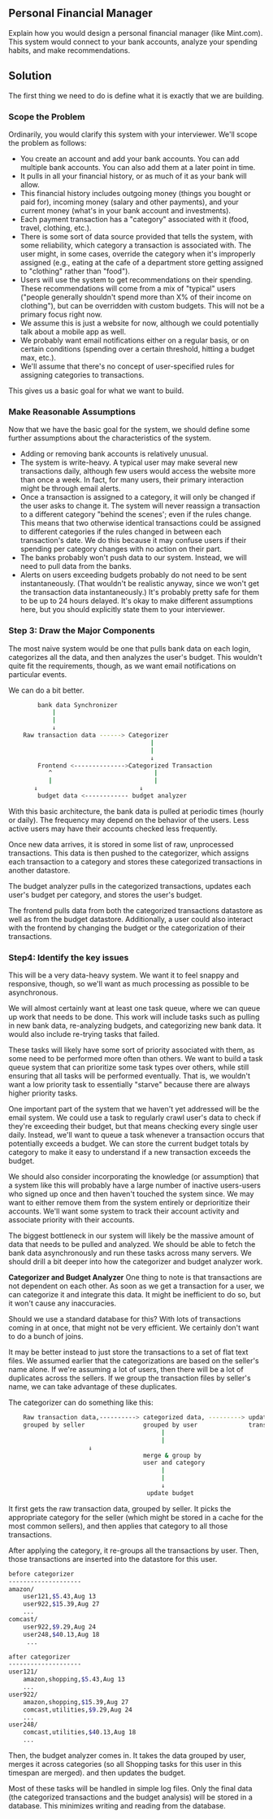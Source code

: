 ## Personal Financial Manager
Explain how you would design a personal financial manager (like Mint.com). This system
would connect to your bank accounts, analyze your spending habits, and make recommendations.

## Solution
The first thing we need to do is define what it is exactly that we are building.

### Scope the Problem
Ordinarily, you would clarify this system with your interviewer. We'll scope the problem as follows:

- You create an account and add your bank accounts. You can add multiple bank accounts. You can also
add them at a later point in time.
- It pulls in all your financial history, or as much of it as your bank will allow.
- This financial history includes outgoing money (things you bought or paid for), incoming money (salary
  and other payments), and your current money (what's in your bank account and investments).
- Each payment transaction has a "category" associated with it (food, travel, clothing, etc.).
- There is some sort of data source provided that tells the system, with some reliability, which category a
  transaction is associated with. The user might, in some cases, override the category when it's improperly
  assigned (e.g., eating at the cafe of a department store getting assigned to "clothing" rather than "food").
- Users will use the system to get recommendations on their spending. These recommendations will
  come from a mix of "typical" users ("people generally shouldn't spend more than X% of their income
  on clothing"), but can be overridden with custom budgets. This will not be a primary focus right now.
- We assume this is just a website for now, although we could potentially talk about a mobile app as well.
- We probably want email notifications either on a regular basis, or on certain conditions (spending over
  a certain threshold, hitting a budget max, etc.).
- We'll assume that there's no concept of user-specified rules for assigning categories to transactions.

This gives us a basic goal for what we want to build.

### Make Reasonable Assumptions
Now that we have the basic goal for the system, we should define some further assumptions about the
characteristics of the system.
- Adding or removing bank accounts is relatively unusual.
- The system is write-heavy. A typical user may make several new transactions daily, although few users
  would access the website more than once a week. In fact, for many users, their primary interaction might
  be through email alerts.
- Once a transaction is assigned to a category, it will only be changed if the user asks to change it. The
  system will never reassign a transaction to a different category "behind the scenes'; even if the rules
  change. This means that two otherwise identical transactions could be assigned to different categories
  if the rules changed in between each transaction's date. We do this because it may confuse users if their
  spending per category changes with no action on their part.
- The banks probably won't push data to our system. Instead, we will need to pull data from the banks.
- Alerts on users exceeding budgets probably do not need to be sent instantaneously. (That wouldn't be
  realistic anyway, since we won't get the transaction data instantaneously.) It's probably pretty safe for
  them to be up to 24 hours delayed.
It's okay to make different assumptions here, but you should explicitly state them to your interviewer.

### Step 3: Draw the Major Components
The most naive system would be one that pulls bank data on each login, categorizes all the data, and then
analyzes the user's budget. This wouldn't quite fit the requirements, though, as we want email notifications
on particular events.

We can do a bit better.
```bash
        bank data Synchronizer
	        |
	        |
	        ↓
	Raw transaction data ------> Categorizer
                                       |
                                       |
                                       ↓
        Frontend <-------------->Categorized Transaction
           ^                            |
           |                            |
	   ↓                            ↓
        budget data <------------ budget analyzer

```
With this basic architecture, the bank data is pulled at periodic times (hourly or daily). The frequency may
depend on the behavior of the users. Less active users may have their accounts checked less frequently.

Once new data arrives, it is stored in some list of raw, unprocessed transactions. This data is then pushed to
the categorizer, which assigns each transaction to a category and stores these categorized transactions in
another datastore.

The budget analyzer pulls in the categorized transactions, updates each user's budget per category, and
stores the user's budget.

The frontend pulls data from both the categorized transactions datastore as well as from the budget datastore.
Additionally, a user could also interact with the frontend by changing the budget or the categorization
of their transactions.

### Step4: Identify the key issues
This will be a very data-heavy system. We want it to feel snappy and responsive, though, so we'll want as
much processing as possible to be asynchronous.

We will almost certainly want at least one task queue, where we can queue up work that needs to be done.
This work will include tasks such as pulling in new bank data, re-analyzing budgets, and categorizing new
bank data. It would also include re-trying tasks that failed.

These tasks will likely have some sort of priority associated with them, as some need to be performed more
often than others. We want to build a task queue system that can prioritize some task types over others,
while still ensuring that all tasks will be performed eventually. That is, we wouldn't want a low priority task
to essentially "starve" because there are always higher priority tasks.

One important part of the system that we haven't yet addressed will be the email system. We could use a
task to regularly crawl user's data to check if they're exceeding their budget, but that means checking every
single user daily. Instead, we'll want to queue a task whenever a transaction occurs that potentially exceeds
a budget. We can store the current budget totals by category to make it easy to understand if a new transaction
exceeds the budget.

We should also consider incorporating the knowledge (or assumption) that a system like this will probably
have a large number of inactive users-users who signed up once and then haven't touched the system
since. We may want to either remove them from the system entirely or deprioritize their accounts. We'll
want some system to track their account activity and associate priority with their accounts.

The biggest bottleneck in our system will likely be the massive amount of data that needs to be pulled
and analyzed. We should be able to fetch the bank data asynchronously and run these tasks across many
servers. We should drill a bit deeper into how the categorizer and budget analyzer work.

**Categorizer and Budget Analyzer**
One thing to note is that transactions are not dependent on each other. As soon as we get a transaction for
a user, we can categorize it and integrate this data. It might be inefficient to do so, but it won't cause any
inaccuracies.

Should we use a standard database for this? With lots of transactions coming in at once, that might not be
very efficient. We certainly don't want to do a bunch of joins.

It may be better instead to just store the transactions to a set of flat text files. We assumed earlier that the
categorizations are based on the seller's name alone. If we're assuming a lot of users, then there will be a lot
of duplicates across the sellers. If we group the transaction files by seller's name, we can take advantage of
these duplicates.

The categorizer can do something like this:
```bash
    Raw transaction data,----------> categorized data, ---------> update categorized
    grouped by seller                grouped by user              transactions
                                          |
                                          |
					  ↓
                                     merge & group by
                                     user and category
                                          |
                                          |
                                          ↓
                                      update budget
```
It first gets the raw transaction data, grouped by seller. It picks the appropriate category for the seller (which
might be stored in a cache for the most common sellers), and then applies that category to all those transactions.

After applying the category, it re-groups all the transactions by user. Then, those transactions are inserted
into the datastore for this user.

```bash
before categorizer
--------------------
amazon/
	user121,$5.43,Aug 13
	user922,$15.39,Aug 27
	...
comcast/
	user922,$9.29,Aug 24
	user248,$40.13,Aug 18
	 ...

after categorizer
--------------------
user121/
	amazon,shopping,$5.43,Aug 13
	...
user922/
	amazon,shopping,$15.39,Aug 27
	comcast,utilities,$9.29,Aug 24
	...
user248/
	comcast,utilities,$40.13,Aug 18
	...
```
Then, the budget analyzer comes in. It takes the data grouped by user, merges it across categories (so all
Shopping tasks for this user in this timespan are merged). and then updates the budget.

Most of these tasks will be handled in simple log files. Only the final data (the categorized transactions and
the budget analysis) will be stored in a database. This minimizes writing and reading from the database.